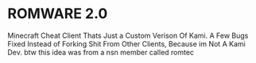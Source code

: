 # ROMWARE 2.0
Minecraft Cheat Client Thats Just a Custom Verison Of Kami. A Few Bugs Fixed Instead of Forking Shit From Other Clients, Because im Not A Kami Dev.
btw this idea was from a nsn member called romtec
